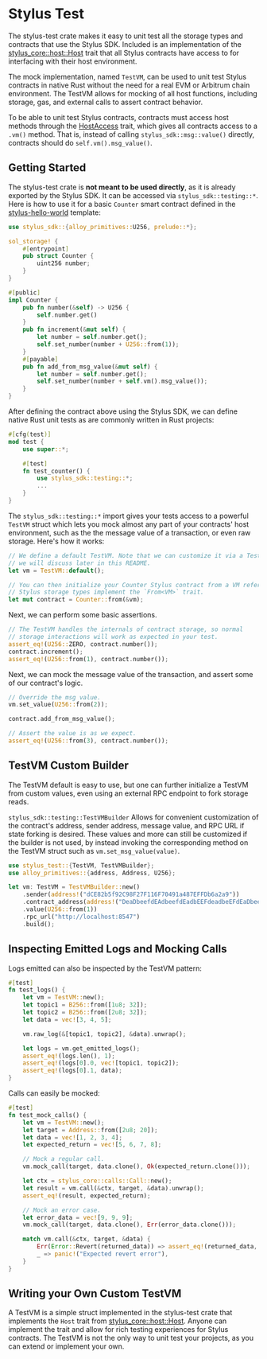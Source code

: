 # Stylus Test

The stylus-test crate makes it easy to unit test all the storage types and contracts that use the Stylus SDK. Included is an implementation of the [stylus_core::host::Host](https://docs.rs/stylus-core/latest/stylus_core/host/trait.Host.html) trait that all Stylus contracts have access to for interfacing with their host environment.

The mock implementation, named `TestVM`, can be used to unit test Stylus contracts in native Rust without the need for a real EVM or Arbitrum chain environment. The TestVM allows for mocking of all host functions, including storage, gas, and external calls to assert contract behavior.

To be able to unit test Stylus contracts, contracts must access host methods through the [HostAccess](https://docs.rs/stylus-core/latest/stylus_core/host/trait.HostAccess.html) trait, which gives all contracts access to a `.vm()` method. That is, instead of calling `stylus_sdk::msg::value()` directly, contracts should do `self.vm().msg_value()`.

## Getting Started

The stylus-test crate is **not meant to be used directly**, as it is already exported by the Stylus SDK. It can be accessed via `stylus_sdk::testing::*`. Here is how to use it for a basic `Counter` smart contract defined in the [stylus-hello-world](https://github.com/OffchainLabs/stylus-hello-world) template:

```rs
use stylus_sdk::{alloy_primitives::U256, prelude::*};

sol_storage! {
    #[entrypoint]
    pub struct Counter {
        uint256 number;
    }
}

#[public]
impl Counter {
    pub fn number(&self) -> U256 {
        self.number.get()
    }
    pub fn increment(&mut self) {
        let number = self.number.get();
        self.set_number(number + U256::from(1));
    }
    #[payable]
    pub fn add_from_msg_value(&mut self) {
        let number = self.number.get();
        self.set_number(number + self.vm().msg_value());
    }
}
```

After defining the contract above using the Stylus SDK, we can define native Rust unit tests as are commonly written in Rust projects:
```rs
#[cfg(test)]
mod test {
    use super::*;

    #[test]
    fn test_counter() {
        use stylus_sdk::testing::*;
        ...
    }
}
```

The `stylus_sdk::testing::*` import gives your tests access to a powerful `TestVM` struct which lets you mock almost any part
of your contracts' host environment, such as the the message value of a transaction, or even raw storage. Here's how it works:

```rs
// We define a default TestVM. Note that we can customize it via a TestVMBuilder
// we will discuss later in this README.
let vm = TestVM::default();

// You can then initialize your Counter Stylus contract from a VM reference, as all
// Stylus storage types implement the `From<VM>` trait.
let mut contract = Counter::from(&vm);
```

Next, we can perform some basic assertions.

```rs
// The TestVM handles the internals of contract storage, so normal
// storage interactions will work as expected in your test.
assert_eq!(U256::ZERO, contract.number());
contract.increment();
assert_eq!(U256::from(1), contract.number());
```

Next, we can mock the message value of the transaction, and assert some of our contract's logic.

```rs
// Override the msg value.
vm.set_value(U256::from(2));

contract.add_from_msg_value();

// Assert the value is as we expect.
assert_eq!(U256::from(3), contract.number());
```

## TestVM Custom Builder

The TestVM default is easy to use, but one can further initialize a TestVM from custom values, even
using an external RPC endpoint to fork storage reads.

`stylus_sdk::testing::TestVMBuilder` Allows for convenient customization of the contract's address, sender address, message value, and RPC
URL if state forking is desired. These values and more can still be customized if the builder is not used,
by instead invoking the corresponding method on the TestVM struct such as `vm.set_msg_value(value)`.

```rs
use stylus_test::{TestVM, TestVMBuilder};
use alloy_primitives::{address, Address, U256};

let vm: TestVM = TestVMBuilder::new()
    .sender(address!("dCE82b5f92C98F27F116F70491a487EFFDb6a2a9"))
    .contract_address(address!("DeaDbeefdEAdbeefdEadbEEFdeadbeEFdEaDbeeF"))
    .value(U256::from(1))
    .rpc_url("http://localhost:8547")
    .build();
```

## Inspecting Emitted Logs and Mocking Calls

Logs emitted can also be inspected by the TestVM pattern:

```rs
#[test]
fn test_logs() {
    let vm = TestVM::new();
    let topic1 = B256::from([1u8; 32]);
    let topic2 = B256::from([2u8; 32]);
    let data = vec![3, 4, 5];

    vm.raw_log(&[topic1, topic2], &data).unwrap();

    let logs = vm.get_emitted_logs();
    assert_eq!(logs.len(), 1);
    assert_eq!(logs[0].0, vec![topic1, topic2]);
    assert_eq!(logs[0].1, data);
}
```

Calls can easily be mocked:

```rs
#[test]
fn test_mock_calls() {
    let vm = TestVM::new();
    let target = Address::from([2u8; 20]);
    let data = vec![1, 2, 3, 4];
    let expected_return = vec![5, 6, 7, 8];

    // Mock a regular call.
    vm.mock_call(target, data.clone(), Ok(expected_return.clone()));

    let ctx = stylus_core::calls::Call::new();
    let result = vm.call(&ctx, target, &data).unwrap();
    assert_eq!(result, expected_return);

    // Mock an error case.
    let error_data = vec![9, 9, 9];
    vm.mock_call(target, data.clone(), Err(error_data.clone()));

    match vm.call(&ctx, target, &data) {
        Err(Error::Revert(returned_data)) => assert_eq!(returned_data, error_data),
        _ => panic!("Expected revert error"),
    }
}
```

## Writing your Own Custom TestVM

A TestVM is a simple struct implemented in the stylus-test crate that implements the `Host` trait from [stylus_core::host::Host](https://docs.rs/stylus-core/latest/stylus_core/host/trait.Host.html). Anyone can implement the trait and allow for rich testing experiences
for Stylus contracts. The TestVM is not the only way to unit test your projects, as you can extend or implement your own.
<!-- Auto-update: 2025-10-17T13:19:48.469384 -->
